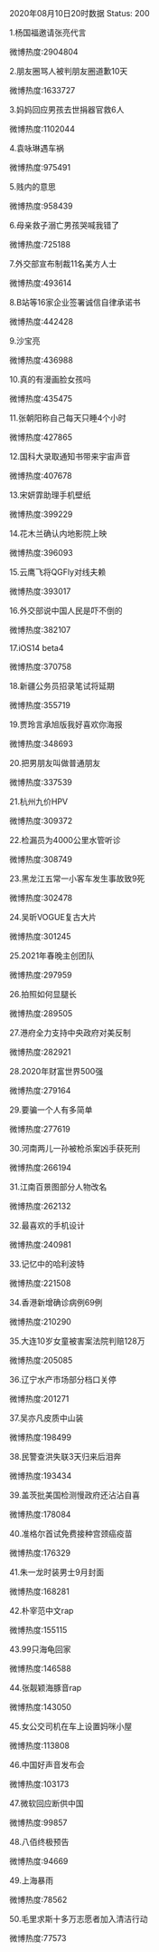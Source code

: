 2020年08月10日20时数据
Status: 200

1.杨国福邀请张亮代言

微博热度:2904804

2.朋友圈骂人被判朋友圈道歉10天

微博热度:1633727

3.妈妈回应男孩去世捐器官救6人

微博热度:1102044

4.袁咏琳遇车祸

微博热度:975491

5.贱内的意思

微博热度:958439

6.母亲救子溺亡男孩哭喊我错了

微博热度:725188

7.外交部宣布制裁11名美方人士

微博热度:493614

8.B站等16家企业签署诚信自律承诺书

微博热度:442428

9.沙宝亮

微博热度:436988

10.真的有漫画脸女孩吗

微博热度:435475

11.张朝阳称自己每天只睡4个小时

微博热度:427865

12.国科大录取通知书带来宇宙声音

微博热度:407678

13.宋妍霏助理手机壁纸

微博热度:399229

14.花木兰确认内地影院上映

微博热度:396093

15.云鹰飞将QGFly对线夫赖

微博热度:393017

16.外交部说中国人民是吓不倒的

微博热度:382107

17.iOS14 beta4

微博热度:370758

18.新疆公务员招录笔试将延期

微博热度:355719

19.贾玲言承旭版我好喜欢你海报

微博热度:348693

20.把男朋友叫做普通朋友

微博热度:337539

21.杭州九价HPV

微博热度:309372

22.检漏员为4000公里水管听诊

微博热度:308749

23.黑龙江五常一小客车发生事故致9死

微博热度:302478

24.吴昕VOGUE复古大片

微博热度:301245

25.2021年春晚主创团队

微博热度:297959

26.拍照如何显腿长

微博热度:289505

27.港府全力支持中央政府对美反制

微博热度:282921

28.2020年财富世界500强

微博热度:279164

29.要骗一个人有多简单

微博热度:277619

30.河南两儿一孙被枪杀案凶手获死刑

微博热度:266194

31.江南百景图部分人物改名

微博热度:262132

32.最喜欢的手机设计

微博热度:240981

33.记忆中的哈利波特

微博热度:221508

34.香港新增确诊病例69例

微博热度:210290

35.大连10岁女童被害案法院判赔128万

微博热度:205085

36.辽宁水产市场部分档口关停

微博热度:201271

37.吴亦凡皮质中山装

微博热度:198499

38.民警查洪失联3天归来后泪奔

微博热度:193434

39.盖茨批美国检测慢政府还沾沾自喜

微博热度:178084

40.准格尔首试免费接种宫颈癌疫苗

微博热度:176329

41.朱一龙时装男士9月封面

微博热度:168281

42.朴宰范中文rap

微博热度:155115

43.99只海龟回家

微博热度:146588

44.张靓颖海豚音rap

微博热度:143050

45.女公交司机在车上设置妈咪小屋

微博热度:113808

46.中国好声音发布会

微博热度:103173

47.微软回应断供中国

微博热度:99857

48.八佰终极预告

微博热度:94669

49.上海暴雨

微博热度:78562

50.毛里求斯十多万志愿者加入清洁行动

微博热度:77573

